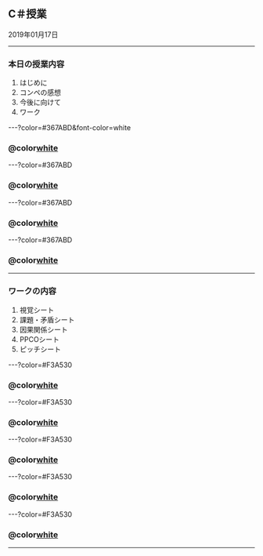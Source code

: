 
## C＃授業

2019年01月17日

---

### 本日の授業内容

1. はじめに
2. コンペの感想
3. 今後に向けて
4. ワーク

---?color=#367ABD&font-color=white

### @color[white](はじめに)

---?color=#367ABD

### @color[white](コンペの感想)

---?color=#367ABD

### @color[white](今後に向けて)

---?color=#367ABD
### @color[white](ワーク)

---

### ワークの内容

1. 視覚シート
2. 課題・矛盾シート
3. 因果関係シート
4. PPCOシート
5. ピッチシート
  
---?color=#F3A530

### @color[white](視覚シート)

---?color=#F3A530

### @color[white](課題・矛盾シート)

---?color=#F3A530

### @color[white](因果関係シート)

---?color=#F3A530
### @color[white](PPCOシート)

---?color=#F3A530

### @color[white](ピッチシート)

---


